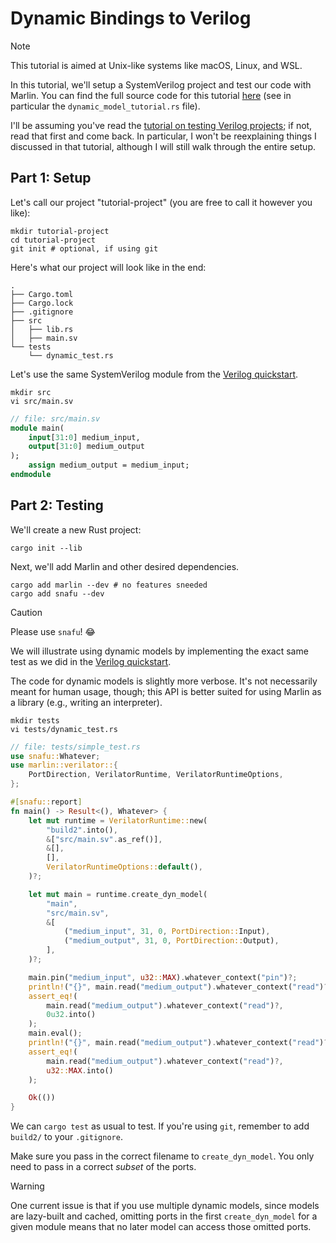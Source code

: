 # Dynamic Bindings to Verilog

> [!NOTE]
> This tutorial is aimed at Unix-like systems like macOS, Linux, and WSL.

In this tutorial, we'll setup a SystemVerilog project and test our code with
Marlin. You can find the full source code for this tutorial [here](https://github.com/ethanuppal/marlin/tree/main/examples/verilog-project) (see in particular the `dynamic_model_tutorial.rs` file).

I'll be assuming you've read the [tutorial on testing Verilog projects](./quickstart.md); if not, read that first and come back.
In particular, I won't be reexplaining things I discussed in that tutorial,
although I will still walk through the entire setup.

## Part 1: Setup

Let's call our project "tutorial-project" (you are free to call it however you
like):
```shell
mkdir tutorial-project
cd tutorial-project
git init # optional, if using git
```

Here's what our project will look like in the end:

```
.
├── Cargo.toml
├── Cargo.lock
├── .gitignore
├── src
│   ├── lib.rs
│   ├── main.sv
└── tests
    └── dynamic_test.rs
```

Let's use the same SystemVerilog module from the [Verilog quickstart](./quickstart.md).
```shell
mkdir src
vi src/main.sv
```

```systemverilog
// file: src/main.sv
module main(
    input[31:0] medium_input,
    output[31:0] medium_output
);
    assign medium_output = medium_input;
endmodule
```

## Part 2: Testing

We'll create a new Rust project:

```shell
cargo init --lib
```

Next, we'll add Marlin and other desired dependencies.

```shell
cargo add marlin --dev # no features sneeded
cargo add snafu --dev
```

> [!CAUTION]
> Please use `snafu`! 😂

We will illustrate using dynamic models by implementing the exact same test as
we did in the [Verilog quickstart](./quickstart.md).

The code for dynamic models is slightly more verbose.
It's not necessarily meant for human usage, though; this API is better suited for
using Marlin as a library (e.g., writing an interpreter).

```shell
mkdir tests
vi tests/dynamic_test.rs
```

```rust
// file: tests/simple_test.rs
use snafu::Whatever;
use marlin::verilator::{
    PortDirection, VerilatorRuntime, VerilatorRuntimeOptions,
};

#[snafu::report]
fn main() -> Result<(), Whatever> {
    let mut runtime = VerilatorRuntime::new(
        "build2".into(),
        &["src/main.sv".as_ref()],
        &[],
        [],
        VerilatorRuntimeOptions::default(),
    )?;

    let mut main = runtime.create_dyn_model(
        "main",
        "src/main.sv",
        &[
            ("medium_input", 31, 0, PortDirection::Input),
            ("medium_output", 31, 0, PortDirection::Output),
        ],
    )?;

    main.pin("medium_input", u32::MAX).whatever_context("pin")?;
    println!("{}", main.read("medium_output").whatever_context("read")?);
    assert_eq!(
        main.read("medium_output").whatever_context("read")?,
        0u32.into()
    );
    main.eval();
    println!("{}", main.read("medium_output").whatever_context("read")?);
    assert_eq!(
        main.read("medium_output").whatever_context("read")?,
        u32::MAX.into()
    );

    Ok(())
}
```

We can `cargo test` as usual to test.
If you're using `git`, remember to add `build2/` to your `.gitignore`.

Make sure you pass in the correct filename to `create_dyn_model`.
You only need to pass in a correct _subset_ of the ports.

> [!WARNING]
> One current issue is that if you use multiple dynamic models, since models are
> lazy-built and cached, omitting ports in the first `create_dyn_model` for a
> given module means that no later model can access those omitted ports.
